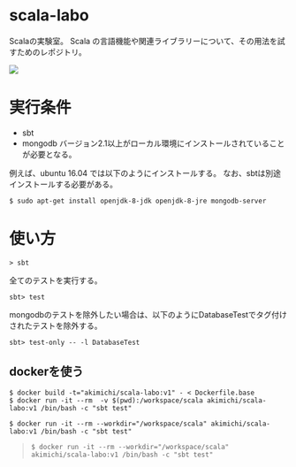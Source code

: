 scala-labo
==========

Scalaの実験室。
Scala の言語機能や関連ライブラリーについて、その用法を試すためのレポジトリ。



![](https://raw.github.com/wiki/akimichi/scala-labo/images/screenshot.png)


# 実行条件

* sbt 
* mongodb
  バージョン2.1以上がローカル環境にインストールされていることが必要となる。

例えば、ubuntu 16.04 では以下のようにインストールする。
なお、sbtは別途インストールする必要がある。

~~~
$ sudo apt-get install openjdk-8-jdk openjdk-8-jre mongodb-server  
~~~


# 使い方 

~~~
> sbt
~~~

全てのテストを実行する。

~~~
sbt> test
~~~

mongodbのテストを除外したい場合は、以下のようにDatabaseTestでタグ付けされたテストを除外する。

~~~
sbt> test-only -- -l DatabaseTest
~~~

## dockerを使う

~~~
$ docker build -t="akimichi/scala-labo:v1" - < Dockerfile.base
$ docker run -it --rm  -v $(pwd):/workspace/scala akimichi/scala-labo:v1 /bin/bash -c "sbt test"
~~~


~~~
$ docker run -it --rm --workdir="/workspace/scala" akimichi/scala-labo:v1 /bin/bash -c "sbt test"
~~~

> ~~~
> $ docker run -it --rm --workdir="/workspace/scala" akimichi/scala-labo:v1 /bin/bash -c "sbt test"
> ~~~
